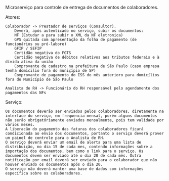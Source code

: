 Microserviço para controle de entrega de documentos de colaboradores.


Atores:

	Colaborador -> Prestador de serviços (Consultor). 
		Deverá, após autenticado no serviço, subir os documentos:
		NF (Estudar a para subir o XML da NF eletronica)
		GPS quitada com apresentação da folha de pagamento (de funcionários ou pró-labore)
		GFIP / SEFIP
		Certidão negativa do FGTS
		Certidão negativa de débitos relativos aos tributos federais e à dívida ativa da união
		Comprovante de cadastro na prefeitura de São Paulo (caso empresa tenha domicilio fora do muniçípio de SP)
		Comprovante de pagamento do ISS do mês anterioro para domicílios fora do Município de São Paulo
	
	Analista de RH -> Funcionário do RH responsável pelo agendamento dos pagamentos das NFs
	
Serviço:

	Os documentos deverão ser enviados pelos colaboradores, diretamente na interface do serviço, em frequencia mensal, porém alguns documentos não serão obrigatóriamente enviados mensalmente, pois tem validade por vários meses.
	A liberacão do pagamento das faturas dos colaboradores ficará condicionada ao envio dos documentos, portanto o serviço deverá prover um painel de controle para o Analista de RH.
	O serviço deverá enviar um email de alerta para uma lista de distribuição, no dia 15 de cada mes, contendo informações sobre a importação dos documentos, bem como o link para o serviço. Os documentos devem ser enviado até o dia 20 de cada mês. Outra notificação por email deverá ser enviado para o colaborador que não houver enviado os documentos após o dia 20.
	O serviço não deverá manter uma base de dados com informações específica sobre os colaboradores.
